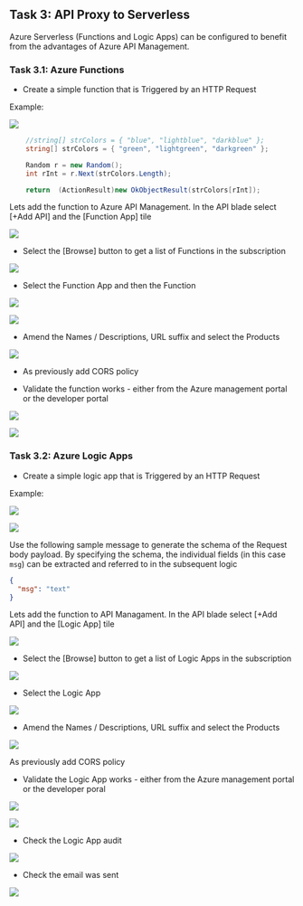 ## Task 3: API Proxy to Serverless

Azure Serverless (Functions and Logic Apps) can be configured to benefit from the advantages of Azure API Management.

### Task 3.1: Azure Functions

- Create a simple function that is Triggered by an HTTP Request

Example:

![](media/04.png)

```c#
    //string[] strColors = { "blue", "lightblue", "darkblue" };
    string[] strColors = { "green", "lightgreen", "darkgreen" };

    Random r = new Random();
    int rInt = r.Next(strColors.Length);

    return  (ActionResult)new OkObjectResult(strColors[rInt]);
```

Lets add the function to Azure API Management. In the API blade select [+Add API] and the [Function App] tile

![](media/05.png)

- Select the [Browse] button to get a list of Functions in the subscription

![](media/06.png)

- Select the Function App and then the Function

![](media/07.png)

![](media/08.png)

- Amend the Names / Descriptions, URL suffix and select the Products

![](media/09.png)

- As previously add CORS policy

- Validate the function works - either from the Azure management portal or the developer portal

![](media/10.png)

![](media/11.png)

### Task 3.2: Azure Logic Apps

- Create a simple logic app that is Triggered by an HTTP Request

Example:

![](media/12.png)

![](media/13.png)

Use the following sample message to generate the schema of the Request body payload.  By specifying the schema, the individual fields (in this case `msg`) can be extracted and referred to in the subsequent logic

```json
{
  "msg": "text"
}
```

Lets add the function to API Managament. In the API blade select [+Add API] and the [Logic App] tile

![](media/14.png)

- Select the [Browse] button to get a list of Logic Apps in the subscription

![](media/15.png)

- Select the Logic App

![](media/16.png)

- Amend the Names / Descriptions, URL suffix  and select the Products

![](media/17.png)

 As previously add CORS policy

- Validate the Logic App works - either from the Azure management portal or the developer poral

![](media/18.png)

![](media/19.png)

- Check the Logic App audit

![](media/20.png)

- Check the email was sent

![](media/21.png)


